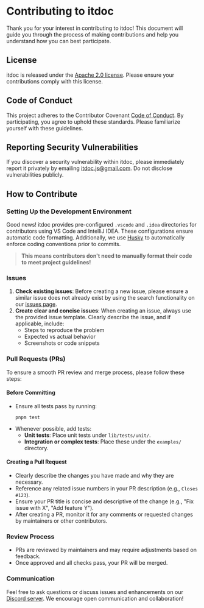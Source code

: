 # Contributing to itdoc

Thank you for your interest in contributing to itdoc! This document will guide you through the
process of making contributions and help you understand how you can best participate.

## License

itdoc is released under the [Apache 2.0 license]. Please ensure your contributions comply with this
license.

[Apache 2.0 license]: https://www.apache.org/licenses/LICENSE-2.0

## Code of Conduct

This project adheres to the Contributor Covenant [Code of Conduct](CODE_OF_CONDUCT.md). By
participating, you agree to uphold these standards. Please familiarize yourself with these
guidelines.

## Reporting Security Vulnerabilities

If you discover a security vulnerability within itdoc, please immediately report it privately by
emailing [itdoc.js@gmail.com](mailto:itdoc.js@gmail.com). Do not disclose vulnerabilities publicly.

## How to Contribute

### Setting Up the Development Environment

Good news! itdoc provides pre-configured `.vscode` and `.idea` directories for contributors using VS
Code and IntelliJ IDEA. These configurations ensure automatic code formatting. Additionally, we use
[Husky](https://typicode.github.io/husky/) to automatically enforce coding conventions prior to
commits.

> **This means contributors don't need to manually format their code to meet project guidelines!**

### Issues

1. **Check existing issues**: Before creating a new issue, please ensure a similar issue does not
   already exist by using the search functionality on our
   [issues page](https://github.com/do-pa/itdoc/issues).
2. **Create clear and concise issues**: When creating an issue, always use the provided issue
   template. Clearly describe the issue, and if applicable, include:
    - Steps to reproduce the problem
    - Expected vs actual behavior
    - Screenshots or code snippets

### Pull Requests (PRs)

To ensure a smooth PR review and merge process, please follow these steps:

#### Before Committing

- Ensure all tests pass by running:
    ```shell
    pnpm test
    ```
- Whenever possible, add tests:
    - **Unit tests**: Place unit tests under `lib/tests/unit/`.
    - **Integration or complex tests**: Place these under the `examples/` directory.

#### Creating a Pull Request

- Clearly describe the changes you have made and why they are necessary.
- Reference any related issue numbers in your PR description (e.g., `Closes #123`).
- Ensure your PR title is concise and descriptive of the change (e.g., "Fix issue with X", "Add
  feature Y").
- After creating a PR, monitor it for any comments or requested changes by maintainers or other
  contributors.

### Review Process

- PRs are reviewed by maintainers and may require adjustments based on feedback.
- Once approved and all checks pass, your PR will be merged.

### Communication

Feel free to ask questions or discuss issues and enhancements on our
[Discord server](https://discord.gg/ZhXk7VSu5Z). We encourage open communication and collaboration!
